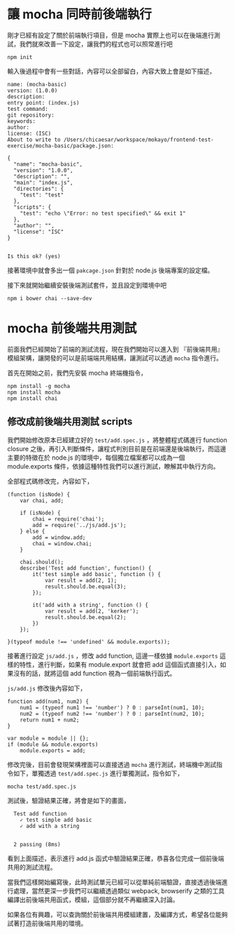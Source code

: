 # 讓 mocha 同時前後端執行

剛才已經有設定了關於前端執行項目，但是 mocha 實際上也可以在後端進行測試，我們就來改善一下設定，讓我們的程式也可以照常進行吧

```
npm init
```

輸入後過程中會有一些對話，內容可以全部留白，內容大致上會是如下描述，

```
name: (mocha-basic)
version: (1.0.0)
description:
entry point: (index.js)
test command:
git repository:
keywords:
author:
license: (ISC)
About to write to /Users/chicaesar/workspace/mokayo/frontend-test-exercise/mocha-basic/package.json:

{
  "name": "mocha-basic",
  "version": "1.0.0",
  "description": "",
  "main": "index.js",
  "directories": {
    "test": "test"
  },
  "scripts": {
    "test": "echo \"Error: no test specified\" && exit 1"
  },
  "author": "",
  "license": "ISC"
}


Is this ok? (yes)
```

接著環境中就會多出一個 `pakcage.json` 針對於 node.js 後端專案的設定檔。

接下來就開始繼續安裝後端測試套件，並且設定到環境中吧

```
npm i bower chai --save-dev
```

# mocha 前後端共用測試

前面我們已經開始了前端的測試流程，現在我們開始可以進入到 『前後端共用』模組架構，讓開發的可以是前端端共用結構，讓測試可以透過 `mocha` 指令進行。

首先在開始之前，我們先安裝 mocha 終端機指令，

```
npm install -g mocha
npm install mocha
npm install chai
```

## 修改成前後端共用測試 scripts

我們開始修改原本已經建立好的 `test/add.spec.js` ，將整體程式碼進行 function closure 之後，再引入判斷條件，讓程式判別目前是在前端還是後端執行，而這邊主要的特徵在於 node.js 的環境中，每個獨立檔案都可以成為一個 module.exports 條件，依據這種特性我們可以進行測試，瞭解其中執行方向。

全部程式碼修改完，內容如下，

```
(function (isNode) {
    var chai, add;

    if (isNode) {
        chai = require('chai');
        add = require('../js/add.js');
    } else {
        add = window.add;
        chai = window.chai;
    }

    chai.should();
    describe('Test add function', function() {
        it('test simple add basic', function () {
            var result = add(2, 1);
            result.should.be.equal(3);
        });

        it('add with a string', function () {
            var result = add(2, 'kerker');
            result.should.be.equal(2);
        })
    });

}(typeof module !== 'undefined' && module.exports));
```

接著進行設定 `js/add.js` ，修改 add function, 這邊一樣依據 `module.exports` 這樣的特性，進行判斷，如果有 module.export 就會把 add 這個函式直接引入，如果沒有的話，就將這個 add function 視為一個前端執行函式。

`js/add.js` 修改後內容如下，

```
function add(num1, num2) {
    num1 = (typeof num1 !== 'number') ? 0 : parseInt(num1, 10);
    num2 = (typeof num2 !== 'number') ? 0 : parseInt(num2, 10);
    return num1 + num2;
}

var module = module || {};
if (module && module.exports)
    module.exports = add;
```

修改完後，目前會發現架構裡面可以直接透過 `mocha` 進行測試，終端機中測試指令如下，單獨透過 `test/add.spec.js` 進行單獨測試，指令如下，

```
mocha test/add.spec.js
```

測試後，驗證結果正確，將會是如下的畫面，

```
  Test add function
    ✓ test simple add basic
    ✓ add with a string


  2 passing (8ms)

```

看到上面描述，表示進行 add.js 函式中驗證結果正確，恭喜各位完成一個前後端共用的測試流程。

當我們這樣開始編寫後，此時測試單元已經可以從單純前端驗證，直接透過後端進行處理，當然更深一步我們可以繼續透過類似 webpack, browserify 之類的工具編譯出前後端共用函式，模組，這個部分就不再繼續深入討論。

如果各位有興趣，可以查詢關於前後端共用模組建置，及編譯方式，希望各位能夠試著打造前後端共用的環境。

